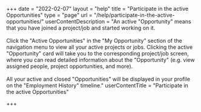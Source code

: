+++
date = "2022-02-07"
layout = "help"
title = "Participate in the active Opportunities"
type = "page"
url = "/help/participate-in-the-active-opportunities/"
userContentDescription = "An active \"Opportunity\" means that you have joined a project/job and started working on it.<br><br>Click the \"Active Opportunities\" in the \"My Opportunity\" section of the navigation menu to view all your active projects or jobs. Clicking the active \"Opportunity\" card will take you to the corresponding project/job screen, where you can read detailed information about the \"Opportunity\" (e.g. view assigned people, project opportunities, and more).<br><br>All your active and closed \"Opportunities\" will be displayed in your profile on the \"Employment History\" timeline."
userContentTitle = "Participate in the active Opportunities"

+++
